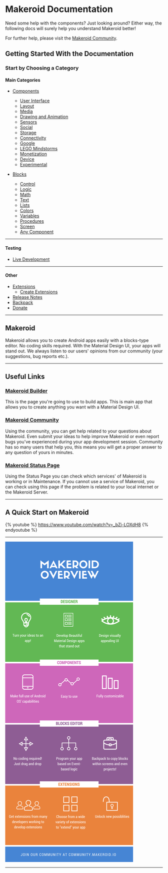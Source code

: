# Makeroid Documentation

Need some help with the components? Just looking around? Either way, the following docs will surely help you understand Makeroid better!

For further help, please visit the [Makeroid Community](https://community.makeroid.io).

## Getting Started With the Documentation

### Start by Choosing a Category

#### Main Categories

* [Components](//components.md)

  * [User Interface](//components/user-interface.md)
  * [Layout](//components/layout.md)
  * [Media](//components/media.md)
  * [Drawing and Animation](//components/drawing-and-animation.md)
  * [Sensors](//components/sensors.md)
  * [Social](//components/social.md)
  * [Storage](//components/storage.md)
  * [Connectivity](//components/connectivity.md)
  * [Google](//components/google.md)
  * [LEGO Mindstorms](//components/lego-mindstorms.md)
  * [Monetization](//components/monetization.md)
  * [Device](//components/device.md)
  * [Experimental](//components/experimental.md)

* [Blocks](//blocks.md)

  * [Control](//blocks/control.md)
  * [Logic](//blocks/logic.md)
  * [Math](//blocks/math.md)
  * [Text](//blocks/text.md)
  * [Lists](//blocks/lists.md)
  * [Colors](//blocks/colors.md)
  * [Variables](//blocks/variables.md)
  * [Procedures](//blocks/procedures.md)
  * [Screen](//blocks/screen.md)
  * [Any Component](//blocks/any-component.md)

---

#### Testing

* [Live Development](//live-development.md)

---

#### Other

* [Extensions](//other/extensions.md)
  * [Create Extensions](//other/create-extensions.md)
* [Release Notes](//other/release-notes.md)
* [Backpack](//other/backpack.md)
* [Donate](https://paypal.me/Makeroid)

---

## Makeroid

Makeroid allows you to create Android apps easily with a blocks-type editor. No coding skills required. With the Material Design UI, your apps will stand out. We always listen to our users' opinions from our community \(your suggestions, bug reports etc.\).

---

## Useful Links

### [Makeroid Builder](http://builder.makeroid.io)

This is the page you're going to use to build apps. This is main app that allows you to create anything you want with a Material Design UI.

### [Makeroid Community](https://community.makeroid.io)

Using the community, you can get help related to your questions about Makeroid. Even submit your ideas to help improve Makeroid or even report bugs you've experienced during your app development session. Community has so many users that help you, this means you will get a proper answer to any question of yours in minutes.

### [Makeroid Status Page](https://status.makeroid.io)

Using the Status Page you can check which services' of Makeroid is working or in Maintenance. If you cannot use a service of Makeroid, you can check using this page if the problem is related to your local internet or the Makeroid Server.

---

## A Quick Start on Makeroid

{% youtube %}
https://www.youtube.com/watch?v=_bZj-LOXdH8
{% endyoutube %}

---

![](/assets/overview.png)

---



